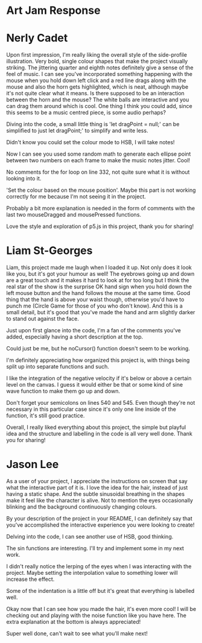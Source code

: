 # Art Jam Response

# Nerly Cadet

Upon first impression, I'm really liking the overall style of the side-profile illustration. Very bold, single colour shapes that make the project visually striking. The jittering quarter and eighth notes definitely give a sense of the feel of music. I can see you've incorporated something happening with the mouse when you hold down left click and a red line drags along with the mouse and also the horn gets highlighted, which is neat, although maybe it's not quite clear what it means. Is there supposed to be an interaction between the horn and the mouse? The white balls are interactive and you can drag them around which is cool. One thing I think you could add, since this seems to be a music centred piece, is some audio perhaps?

Diving into the code, a small little thing is 'let dragPoint = null;' can be simplified to just let dragPoint;' to simplify and write less.

Didn't know you could set the colour mode to HSB, I will take notes!

Now I can see you used some random math to generate each ellipse point between two numbers on each frame to make the music notes jitter. Cool!

No comments for the for loop on line 332, not quite sure what it is without looking into it.

'Set the colour based on the mouse position'. Maybe this part is not working correctly for me because I'm not seeing it in the project.

Probably a bit more explanation is needed in the form of comments with the last two mouseDragged and mousePressed functions.

Love the style and exploration of p5.js in this project, thank you for sharing!


# Liam St-Georges

Liam, this project made me laugh when I loaded it up. Not only does it look like you, but it's got your humour as well! The eyebrows going up and down are a great touch and it makes it hard to look at for too long but I think the real star of the show is the surprise OK hand sign when you hold down the left mouse button and the hand follows the mouse at the same time. Good thing that the hand is above your waist though, otherwise you'd have to punch me (Circle Game for those of you who don't know). And this is a small detail, but it's good that you've made the hand and arm slightly darker to stand out against the face.

Just upon first glance into the code, I'm a fan of the comments you've added, especially having a short description at the top.

Could just be me, but he noCursor() function doesn't seem to be working.

I'm definitely appreciating how organized this project is, with things being split up into separate functions and such.

I like the integration of the negative velocity if it's below or above a certain level on the canvas. I guess it would either be that or some kind of sine wave function to make them go up and down.

Don't forget your semicolons on lines 540 and 545. Even though they're not necessary in this particular case since it's only one line inside of the function, it's still good practice.

Overall, I really liked everything about this project, the simple but playful idea and the structure and labelling in the code is all very well done. Thank you for sharing!


# Jason Lee

As a user of your project, I appreciate the instructions on screen that say what the interactive part of it is. I love the idea for the hair, instead of just having a static shape. And the subtle sinusoidal breathing in the shapes make it feel like the character is alive. Not to mention the eyes occasionally blinking and the background continuously changing colours.

By your description of the project in your README, I can definitely say that you've accomplished the interactive experience you were looking to create!

Delving into the code, I can see another use of HSB, good thinking.

The sin functions are interesting. I'll try and implement some in my next work.

I didn't really notice the lerping of the eyes when I was interacting with the project. Maybe setting the interpolation value to something lower will increase the effect.

Some of the indentation is a little off but it's great that everything is labelled well.

Okay now that I can see how you made the hair, it's even more cool! I will be checking out and playing with the noise function like you have here. The extra explanation at the bottom is always appreciated!

Super well done, can't wait to see what you'll make next!